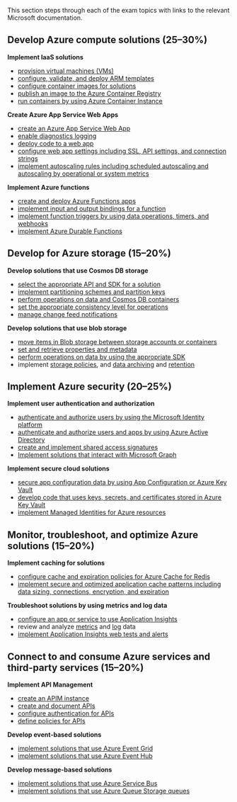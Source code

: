 
This section steps through each of the exam topics with links to the relevant Microsoft documentation.

## Develop Azure compute solutions (25–30%)

**Implement IaaS solutions**

- [provision virtual machines (VMs)](https://docs.microsoft.com/en-us/azure/virtual-machines/windows/quick-create-portal)
- [configure, validate, and deploy ARM templates](https://docs.microsoft.com/en-us/azure/azure-resource-manager/templates/template-tutorial-create-first-template)
- [configure container images for solutions](https://docs.microsoft.com/en-us/azure/container-instances/container-instances-tutorial-prepare-app)
- [publish an image to the Azure Container Registry](https://docs.microsoft.com/en-us/azure/container-registry/container-registry-get-started-docker-cli)
- [run containers by using Azure Container Instance](https://docs.microsoft.com/en-us/azure/container-instances/container-instances-tutorial-deploy-app)

**Create Azure App Service Web Apps**

- [create an Azure App Service Web App](https://docs.microsoft.com/en-us/azure/app-service/quickstart-dotnetcore)
- [enable diagnostics logging](https://docs.microsoft.com/en-us/azure/app-service/troubleshoot-diagnostic-logs)
- [deploy code to a web app](https://docs.microsoft.com/en-us/azure/app-service/deploy-zip)
- [configure web app settings including SSL, API settings, and connection strings](https://docs.microsoft.com/en-us/azure/app-service/configure-common)
- [implement autoscaling rules including scheduled autoscaling and autoscaling by operational or system metrics](https://docs.microsoft.com/en-us/azure/app-service/manage-scale-up)

**Implement Azure functions**

- [create and deploy Azure Functions apps](https://docs.microsoft.com/en-us/azure/azure-functions/functions-get-started)
- [implement input and output bindings for a function](https://docs.microsoft.com/en-us/azure/azure-functions/functions-triggers-bindings)
- [implement function triggers by using data operations, timers, and webhooks](https://docs.microsoft.com/en-us/azure/azure-functions/functions-bindings-example)
- [implement Azure Durable Functions](https://docs.microsoft.com/en-us/azure/azure-functions/durable/durable-functions-overview)

## Develop for Azure storage (15–20%)

**Develop solutions that use Cosmos DB storage**

- [select the appropriate API and SDK for a solution](https://docs.microsoft.com/en-us/azure/cosmos-db/choose-api)
- [implement partitioning schemes and partition keys](https://docs.microsoft.com/en-us/azure/cosmos-db/partitioning-overview)
- [perform operations on data and Cosmos DB containers](https://docs.microsoft.com/en-us/azure/cosmos-db/account-databases-containers-items)
- [set the appropriate consistency level for operations](https://docs.microsoft.com/en-us/azure/cosmos-db/consistency-levels)
- [manage change feed notifications](https://docs.microsoft.com/en-us/azure/cosmos-db/change-feed)

**Develop solutions that use blob storage**

- [move items in Blob storage between storage accounts or containers](https://docs.microsoft.com/en-us/azure/storage/common/storage-use-azcopy-v10)
- [set and retrieve properties and metadata](https://docs.microsoft.com/en-us/azure/storage/blobs/storage-blob-container-properties-metadata)
- [perform operations on data by using the appropriate SDK](https://docs.microsoft.com/en-us/azure/storage/blobs/storage-quickstart-blobs-dotnet)
- implement [storage policies](https://docs.microsoft.com/en-us/azure/storage/blobs/lifecycle-management-overview), and [data archiving](https://docs.microsoft.com/en-us/azure/storage/blobs/archive-rehydrate-overview) and [retention](https://docs.microsoft.com/en-us/azure/storage/blobs/access-tiers-overview)

## Implement Azure security (20–25%)

**Implement user authentication and authorization**

- [authenticate and authorize users by using the Microsoft Identity platform](https://docs.microsoft.com/en-us/azure/active-directory/develop/v2-overview)
- [authenticate and authorize users and apps by using Azure Active Directory](https://docs.microsoft.com/en-us/azure/active-directory/develop/v2-overview)
- [create and implement shared access signatures](https://docs.microsoft.com/en-us/azure/storage/common/storage-sas-overview)
- [Implement solutions that interact with Microsoft Graph](https://docs.microsoft.com/en-us/learn/paths/m365-msgraph-associate)

**Implement secure cloud solutions**

- [secure app configuration data by using App Configuration or Azure Key Vault](https://docs.microsoft.com/en-us/azure/architecture/solution-ideas/articles/appconfig-key-vault)
- [develop code that uses keys, secrets, and certificates stored in Azure Key Vault](https://docs.microsoft.com/en-us/azure/key-vault/general/developers-guide)
- [implement Managed Identities for Azure resources](https://docs.microsoft.com/en-us/azure/active-directory/managed-identities-azure-resources/overview)

## Monitor, troubleshoot, and optimize Azure solutions (15–20%)

**Implement caching for solutions**

- [configure cache and expiration policies for Azure Cache for Redis](https://docs.microsoft.com/en-us/azure/azure-cache-for-redis/quickstart-create-redis-enterprise)
- [implement secure and optimized application cache patterns including data sizing, connections, encryption, and expiration](https://docs.microsoft.com/en-us/azure/architecture/best-practices/caching)

**Troubleshoot solutions by using metrics and log data**

- [configure an app or service to use Application Insights](https://docs.microsoft.com/en-us/azure/azure-monitor/app/javascript)
- review and analyze [metrics](https://docs.microsoft.com/en-us/azure/azure-monitor/essentials/data-platform-metrics) and [log](https://docs.microsoft.com/en-us/azure/azure-monitor/logs/data-platform-logs) data
- [implement Application Insights web tests and alerts](https://docs.microsoft.com/en-us/azure/azure-monitor/app/availability-overview)

## Connect to and consume Azure services and third-party services (15–20%)

**Implement API Management**

- [create an APIM instance](https://docs.microsoft.com/en-us/azure/api-management/get-started-create-service-instance)
- [create and document APIs](https://docs.microsoft.com/en-us/azure/api-management/add-api-manually)
- [configure authentication for APIs](https://docs.microsoft.com/en-us/azure/api-management/api-management-howto-mutual-certificates-for-clients)
- [define policies for APIs](https://docs.microsoft.com/en-us/azure/api-management/api-management-howto-policies)

**Develop event-based solutions**

- [implement solutions that use Azure Event Grid](https://docs.microsoft.com/en-us/archive/msdn-magazine/2018/february/azure-event-driven-architecture-in-the-cloud-with-azure-event-grid)
- [implement solutions that use Azure Event Hub](https://docs.microsoft.com/en-us/azure/event-hubs/event-hubs-features)

**Develop message-based solutions**

- [implement solutions that use Azure Service Bus](https://docs.microsoft.com/en-us/azure/service-bus-messaging/service-bus-messaging-overview)
- [implement solutions that use Azure Queue Storage queues](https://docs.microsoft.com/en-us/azure/storage/queues/storage-tutorial-queues)